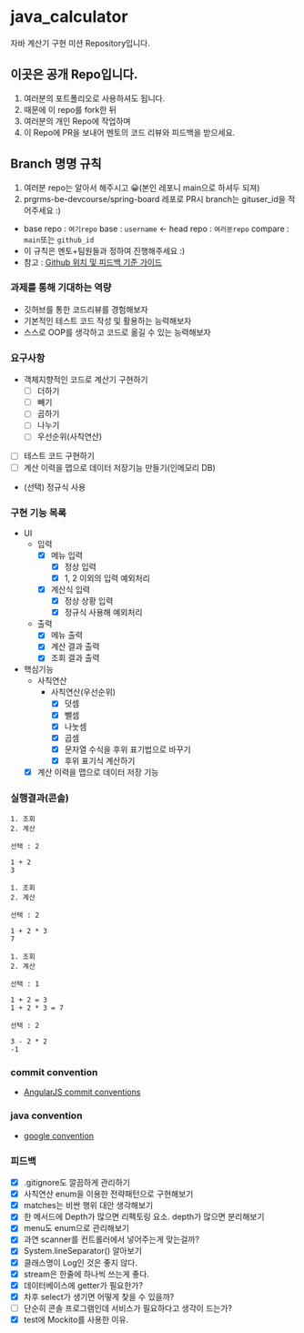 # java_calculator
자바 계산기 구현 미션 Repository입니다.

## 이곳은 공개 Repo입니다.
1. 여러분의 포트폴리오로 사용하셔도 됩니다.
2. 때문에 이 repo를 fork한 뒤
3. 여러분의 개인 Repo에 작업하며 
4. 이 Repo에 PR을 보내어 멘토의 코드 리뷰와 피드백을 받으세요.

## Branch 명명 규칙
1.  여러분 repo는 알아서 해주시고 😀(본인 레포니 main으로 하셔두 되져)
2.  prgrms-be-devcourse/spring-board 레포로 PR시 branch는 gituser_id을 적어주세요 :)  
- base repo : `여기repo` base : `username` ← head repo : `여러분repo` compare : `main`또는 `github_id`
- 이 규칙은 멘토+팀원들과 정하여 진행해주세요 :) 
- 참고 : [Github 위치 및 피드백 기준 가이드](https://www.notion.so/backend-devcourse/Github-e1a0908a6bbf4aeaa5a62981499bb215)

### 과제를 통해 기대하는 역량

- 깃허브를 통한 코드리뷰를 경험해보자
- 기본적인 테스트 코드 작성 및 활용하는 능력해보자
- 스스로 OOP를 생각하고 코드로 옮길 수 있는 능력해보자

### 요구사항

- 객체지향적인 코드로 계산기 구현하기
    - [ ]  더하기
    - [ ]  빼기
    - [ ]  곱하기
    - [ ]  나누기
    - [ ]  우선순위(사칙연산)
- [ ]  테스트 코드 구현하기
- [ ]  계산 이력을 맵으로 데이터 저장기능 만들기(인메모리 DB)
- (선택) 정규식 사용

### 구현 기능 목록

- UI
  - 입력
    - [X] 메뉴 입력
      - [X] 정상 입력
      - [X] 1, 2 이외의 입력 예외처리
    - [X] 계산식 입력
      - [X] 정상 상황 입력 
      - [X] 정규식 사용해 예외처리
  - 출력
    - [X] 메뉴 출력
    - [X] 계산 결과 출력
    - [X] 조회 결과 출력
- 핵심기능 
  - 사칙연산
    - 사칙연산(우선순위)
      - [X] 덧셈
      - [X] 뺄셈
      - [X] 나눗셈
      - [X] 곱셈
      - [X] 문자열 수식을 후위 표기법으로 바꾸기
      - [X] 후위 표기식 계산하기
  - [X] 계산 이력을 맵으로 데이터 저장 기능

### 실행결과(콘솔)
```
1. 조회
2. 계산

선택 : 2

1 + 2
3

1. 조회
2. 계산

선택 : 2

1 + 2 * 3
7

1. 조회
2. 계산

선택 : 1

1 + 2 = 3
1 + 2 * 3 = 7

선택 : 2

3 - 2 * 2
-1
```
### commit convention

- [AngularJS commit conventions](https://gist.github.com/stephenparish/9941e89d80e2bc58a153#format-of-the-commit-message)

### java convention

- [google convention](https://google.github.io/styleguide/javaguide.html)

### 피드백
- [X] .gitignore도 깔끔하게 관리하기
- [X] 사칙연산 enum을 이용한 전략패턴으로 구현해보기
- [X] matches는 비싼 행위 대안 생각해보기
- [X] 한 메서드에 Depth가 많으면 리펙토링 요소. depth가 많으면 분리해보기
- [X] menu도 enum으로 관리해보기
- [X] 과연 scanner를 컨트롤러에서 넣어주는게 맞는걸까?
- [X] System.lineSeparator() 알아보기
- [X] 클래스명이 Log인 것은 좋지 않다.
- [X] stream은 한줄에 하나씩 쓰는게 좋다.
- [X] 데이터베이스에 getter가 필요한가?
- [X] 차후 select가 생기면 어떻게 찾을 수 있을까?
- [ ] 단순히 콘솔 프로그램인데 서비스가 필요하다고 생각이 드는가?
- [X] test에 Mockito를 사용한 이유.